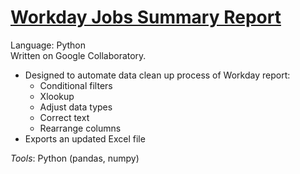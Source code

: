 # [Workday Jobs Summary Report](https://github.com/leoykim/TA-Jobs-Summary-Workday-Cleanup/blob/main/Jobs_Summary_Workday_Cleanup.ipynb)
Language: Python  
Written on Google Collaboratory.  
  
* Designed to automate data clean up process of Workday report:
  * Conditional filters
  * Xlookup
  * Adjust data types
  * Correct text
  * Rearrange columns
* Exports an updated Excel file
  
*Tools*: Python (pandas, numpy)  
